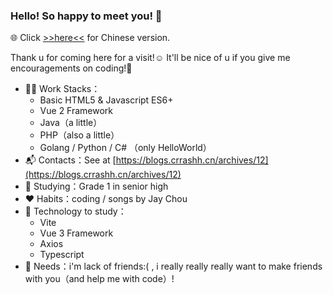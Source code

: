 ### Hello! So happy to meet you! 🥰  
🌐 Click [>>here<<](https://github.com/crrashh1542/crrashh1542/blob/main/README.md) for Chinese version.  
  
Thank u for coming here for a visit!☺️ It'll be nice of u if you give me encouragements on coding!🙏  

- 👨‍💻 Work Stacks：
    - Basic HTML5 & Javascript ES6+
    - Vue 2 Framework
    - Java（a little）
    - PHP（also a little）
    - Golang / Python / C# （only HelloWorld）
- 📬 Contacts：See at [https://blogs.crrashh.cn/archives/12](https://blogs.crrashh.cn/archives/12)
- 📖 Studying：Grade 1 in senior high
- ❤️ Habits：coding / songs by Jay Chou
- 🔭 Technology to study：
    - Vite
    - Vue 3 Framework
    - Axios
    - Typescript
- 🧐 Needs：i'm lack of friends:( , i really really really want to make friends with you（and help me with code）!
